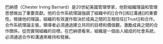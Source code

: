 巴納德（Chester Irving Barnard）是20世紀美國管理學家，他對組織理論和管理思想做出了重要貢獻。他的合作系統理論強調了組織中的[[合作]]和[[溝通]]的重要性。根據他的理論，組織的有效運作取決於成員之間的互相信任[[Trust]]和合作。合作系統理論主張，領導者必須通過建立共同的目標和價值觀，激勵成員之間的合作關係，從而實現組織的目標。在巴納德看來，組織是一個由人組成的社會系統，必須通過合作和溝通來維持和發展。